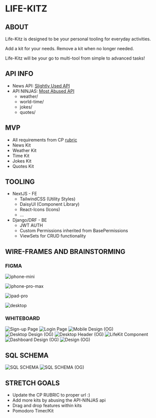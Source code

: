 # LIFE-KITZ

## ABOUT

Life-Kitz is designed to be your personal tooling for everyday activities.

Add a kit for your needs.
Remove a kit when no longer needed.

Life-Kitz will be your go to multi-tool from simple to advanced tasks!

## API INFO

- News API: [Slightly Used API](https://newsapi.org/)
- API NINJAS: [Most Abused API](https://api-ninjas.com/)
  - weather/
  - world-time/
  - jokes/
  - quotes/

## MVP

- All requirements from CP [rubric](https://www.youtube.com/watch?v=dQw4w9WgXcQ)
- News Kit
- Weather Kit
- Time Kit
- Jokes Kit
- Quotes Kit

## TOOLING

- NextJS - FE
  - TailwindCSS (Utility Styles)
  - DaisyUI (Component Library)
  - React-Icons (Icons)
  - ...
- Django/DRF - BE
  - JWT AUTH
  - Custom Permissions inherited from BasePermissions
  - ViewSets for CRUD functionality

## WIRE-FRAMES AND BRAINSTORMING

### FIGMA

![iphone-mini](./dev-documents/wire-frames/iphone-mini.png)

![iphone-pro-max](./dev-documents/wire-frames/iphone-pro-max.png)

![ipad-pro](./dev-documents/wire-frames/ipad-pro.png)

![desktop](./dev-documents/wire-frames/desktop.png)

### WHITEBOARD

![Sign-up Page](./dev-documents/whiteboarding/signup_page.JPG)
![Login Page](./dev-documents/whiteboarding/login_page.JPG)
![Mobile Design (OG)](./dev-documents/whiteboarding/mobile.JPG)
![Desktop Design (OG)](./dev-documents/whiteboarding/desktop.JPG)
![Desktop Header (OG)](./dev-documents/whiteboarding/desktop_header.JPG)
![LifeKit Component](./dev-documents/whiteboarding/lifekit.JPG)
![Dashboard Design (OG)](./dev-documents/whiteboarding/dashboard.JPG)
![Design (OG)](./dev-documents/whiteboarding/sql_design_proto.JPG)
  
## SQL SCHEMA

![SQL SCHEMA](./dev-documents/whiteboarding/sql_schema.png)
![SQL SCHEMA (OG)](./dev-documents/whiteboarding/sql_schema_og.JPG)

## STRETCH GOALS

- Update the CP RUBRIC to proper url  :)
- Add more kits by abusing the API-NINJAS api
- Drag and drop features within kits
- Pomodoro Timer/Kit
